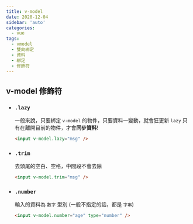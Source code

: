 ```yaml
---
title: v-model
date: 2020-12-04
sidebar: 'auto'
categories:
  - vue
tags:
  - vmodel
  - 雙向綁定
  - 資料
  - 綁定
  - 修飾符
---
```


## v-model 修飾符

- ### `.lazy`

  一般來說，只要綁定 `v-model` 的物件，只要資料一變動，就會狂更新
  `lazy` 只有在離開目前的物件，才會**同步資料**!

  ```html
  <input v-model.lazy="msg" />
  ```

- ### `.trim`

  去頭尾的空白、空格，中間段不會去除

  ```html
  <input v-model.trim="msg" />
  ```

- ### `.number`

  輸入的資料為 `數字` 型別 (一般不指定的話，都是 `字串`)

  ```html
  <input v-model.number="age" type="number" />
  ```
